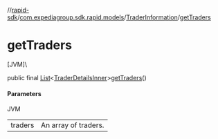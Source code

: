 //[rapid-sdk](../../../index.md)/[com.expediagroup.sdk.rapid.models](../index.md)/[TraderInformation](index.md)/[getTraders](get-traders.md)

# getTraders

[JVM]\

public final [List](https://docs.oracle.com/javase/8/docs/api/java/util/List.html)&lt;[TraderDetailsInner](../-trader-details-inner/index.md)&gt;[getTraders](get-traders.md)()

#### Parameters

JVM

| | |
|---|---|
| traders | An array of traders. |
